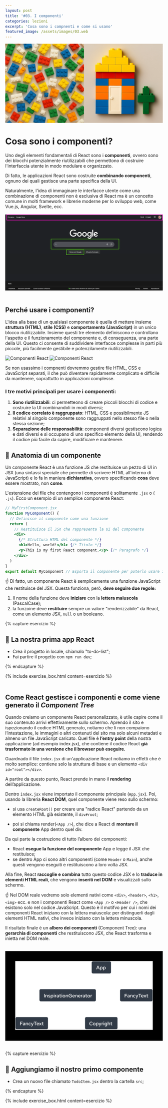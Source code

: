 ```yaml
---
layout: post
title: '#03. I componenti'
categories: lezioni
excerpt: 'Cosa sono i compnenti e come si usano'
featured_image: /assets/images/03.web
---
```


<img class="img-full-width" src="/assets/images/03.webp" alt="Lego brics, react component" />

# Cosa sono i componenti?

Uno degli elementi fondamentali di React sono i **componenti**, ovvero sono dei blocchi potenzialmente riutilizzabili che permettono di costruire l'interfaccia utente in modo modulare e organizzato.

Di fatto, le applicazioni React sono costruite **combinando componenti**, ognuno dei quali gestisce una parte specifica della UI.

Naturalmente, l'idea di immaginare le interfacce utente come una combinazione di componenti non è esclusiva di React ma è un concetto comune in molti framework e librerie moderne per lo sviluppo web, come Vue.js, Angular, Svelte, ecc.
<br/>
<br/>
![screenshot](/assets/images/screenshot_goolge.webp)
<br/>
<br/>

## Perché usare i componenti?

L'idea alla base di un qualsiasi componente è quella di mettere insieme **struttura (HTML)**, **stile (CSS)** e **comportamento (JavaScript)** in un unico blocco riutilizzabile. Insieme questi tre elemento definiscono e controllano l'aspetto e il funzionamento del componente e, di conseguenza, una parte della UI.
Questo ci consente di suddividere interfacce complesse in parti più piccole, più facilmente gestibile e potenzilamente riutilizzabili.

<p class="img-group"><img src="" class="img-medium" src="/assets/images/component.webp" alt="Componenti React" />
<img src="" class="img-medium" src="/assets/images/component-layout.webp" alt="Componenti React" /></p>

Se non usassimo i compnenti dovremmo gestire file HTML, CSS e JavaScript separati, il che può diventare rapidamente complicato e difficile da mantenere, soprattutto in applicazioni complesse.

### I tre motivi principali per usare i componenti:

1. **Sono riutilizzabili**: ci permetteono di creare piccoli blocchi di codice e costruire la UI combinandoli in modi diversi;
2. **Il codice correlato è raggruppato**: HTML, CSS e possibilmente JS relativi al singolo componente sono raggruppati nello stesso file o nella stessa sezione;
3. **Separazione delle responsabilità**: componenti diversi gestiscono logica e dati diversi e si occupano di uno specifico elemento della UI, rendendo il codice più facile da capire, modificare e mantenere.

## 🧬 Anatomia di un componente

Un componente React è una funzione JS che restituisce un pezzo di UI in JSX (una sintassi speciale che permette di scrivere HTML all'interno di JavaScript) e lo fa in maniera **dichiarativa**, ovvero specificando **cosa** deve essere mostrato, non **come**.

L'estensione dei file che contengono i componenti è solitamente `.jsx` o ( `.js`).
Ecco un esempio di un semplice componente React:

```jsx
// MyFirstComponent.jsx
function MyComponent() {
  // Definisce il componente come una funzione
  return (
    // Restituisce il JSX che rappresenta la UI del componente
    <div>
      {/* Struttura HTML del componente */}
      <h1>Hello, world!</h1> {/* Titolo */}
      <p>This is my first React component.</p> {/* Paragrafo */}
    </div>
  )
}
export default MyComponent // Esporta il componente per poterlo usare in altri file
```

☝️ Di fatto, un componente React è semplicemente una funzione JavaScript che restituisce del JSX. Questa funziona, però, **deve seguire due regole:**

1. Il nome della funzione deve **iniziare** con la **lettera maiuscola** (PascalCase);
2. la funzoine deve **restituire** sempre un valore "renderizzabile" da React, come un elemento JSX, `null` o un booleano.

{% capture esercizio %}

## 💪 La nostra prima app React

- Crea il progetto in locale, chiamalo "to-do-list";
- Fai partire il progetto con `npm run dev`;

{% endcapture %}

{% include exercise_box.html content=esercizio %}
<br/>
<br/>

## Come React gestisce i componenti e come viene generato il _Component Tree_

Quando creiamo un componente React personalizzato, è utile capire come il suo contenuto arrivi effettivamente sullo schermo.
Aprendo il sito e ispezionando il codice HTML generato, notiamo che lì non compaiono l’intestazione, le immagini o altri contenuti del sito ma solo alcuni metadati e almeno un file JavaScript caricato. Quel file è **l’entry point** della nostra applicazione (ad esempio index.jsx), che contiene il codice React **già trasformato in una versione che il browser può eseguire.**

Guardnado il file `index.jsx` di un'applicazione React notiamo in effetti che è molto semplice: contiene solo la struttura di base e un elemento `<div id="root"></div>`.

A partire da questo punto, React prende in mano il **rendering** dell’applicazione.

Dentro `index.jsx` viene importato il componente principale (`App.jsx`). Poi, usando la libreria **React DOM**, quel componente viene reso sullo schermo:

- si usa `createRoot()` per creare una "radice React" partendo da un elemento HTML già esistente, il `div#root`;

- poi si chiama render(`<App />`), che dice a React di **montare il componente** App dentro quel div.

Da qui parte la costruzione di tutto l’albero dei componenti:

- React **esegue la funzione del componente** App e legge il JSX che restituisce;
- se dentro App ci sono altri componenti (come `Header` o `Main`), anche questi vengono eseguiti e restituiscono a loro volta JSX.

Alla fine, React **raccoglie e combina** tutto questo codice JSX e lo **traduce in elementi HTML reali**, che vengono **inseriti nel DOM** e visualizzati sullo schermo.

☝️ Nel DOM reale vedremo solo elementi nativi come `<div>`, `<header>`, `<h1>`, `<img>` ecc. e non i componenti React come `<App />` o `<Header />`, che esistono solo nel codice JavaScript. Questo è il motifvo per cui i nomi dei componenti React iniziano con la lettera maiuscola: per distinguerli dagli elementi HTML nativi, che invece iniziano con la lettera minuscola.

Il risultato finale è un **albero dei componenti** (Component Tree): una **gerarchia di componenti** che restituiscono JSX, che React trasforma e inietta nel DOM reale.

<div style="background-color: black; padding: 2rem; margin: 2rem auto"><img class="img-full-width" src="/assets/images/render_tree.png" alt="Component Tree" /></div>

{% capture esercizio %}

## 💪 Aggiungiamo il nostro primo componente

- Crea un nuovo file chiamato `TodoItem.jsx` dentro la cartella `src`;

{% endcapture %}

{% include exercise_box.html content=esercizio %}
